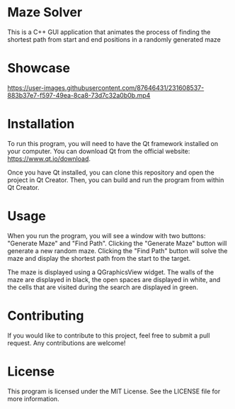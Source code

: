 # Maze Solver

This is a C++ GUI application that animates the process of finding the shortest path from start and end positions in a randomly generated maze

# Showcase

https://user-images.githubusercontent.com/87646431/231608537-883b37e7-f597-49ea-8ca8-73d7c32a0b0b.mp4

# Installation

To run this program, you will need to have the Qt framework installed on your computer. You can download Qt from the official website: https://www.qt.io/download.

Once you have Qt installed, you can clone this repository and open the project in Qt Creator. Then, you can build and run the program from within Qt Creator.

# Usage

When you run the program, you will see a window with two buttons: "Generate Maze" and "Find Path". Clicking the "Generate Maze" button will generate a new random maze. Clicking the "Find Path" button will solve the maze and display the shortest path from the start to the target.

The maze is displayed using a QGraphicsView widget. The walls of the maze are displayed in black, the open spaces are displayed in white, and the cells that are visited during the search are displayed in green.

# Contributing

If you would like to contribute to this project, feel free to submit a pull request. Any contributions are welcome!

# License

This program is licensed under the MIT License. See the LICENSE file for more information.
